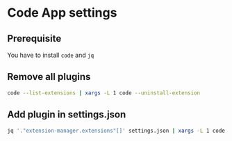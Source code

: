 # Code App settings

## Prerequisite

You have to install `code` and `jq`

## Remove all plugins

```bash
code --list-extensions | xargs -L 1 code --uninstall-extension
```

## Add plugin in settings.json

```bash
jq '."extension-manager.extensions"[]' settings.json | xargs -L 1 code --install-extension
```
